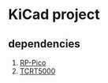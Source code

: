 # KiCad project

## dependencies

1. [RP-Pico](https://github.com/ncarandini/KiCad-RP-Pico)
1. [TCRT5000](https://www.snapeda.com/parts/TCRT5000/Vishay%20Semiconductor%20Opto%20Division/view-part/)